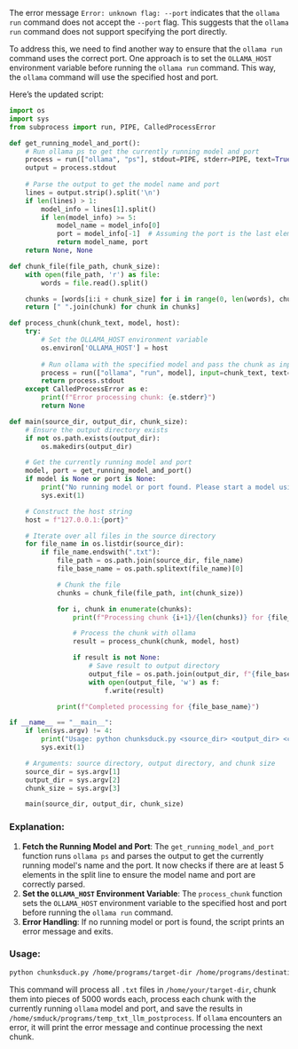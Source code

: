 The error message `Error: unknown flag: --port` indicates that the `ollama run` command does not accept the `--port` flag. This suggests that the `ollama run` command does not support specifying the port directly.

To address this, we need to find another way to ensure that the `ollama run` command uses the correct port. One approach is to set the `OLLAMA_HOST` environment variable before running the `ollama run` command. This way, the `ollama` command will use the specified host and port.

Here’s the updated script:

```python
import os
import sys
from subprocess import run, PIPE, CalledProcessError

def get_running_model_and_port():
    # Run ollama ps to get the currently running model and port
    process = run(["ollama", "ps"], stdout=PIPE, stderr=PIPE, text=True, check=True)
    output = process.stdout
    
    # Parse the output to get the model name and port
    lines = output.strip().split('\n')
    if len(lines) > 1:
        model_info = lines[1].split()
        if len(model_info) >= 5:
            model_name = model_info[0]
            port = model_info[-1]  # Assuming the port is the last element in the line
            return model_name, port
    return None, None

def chunk_file(file_path, chunk_size):
    with open(file_path, 'r') as file:
        words = file.read().split()

    chunks = [words[i:i + chunk_size] for i in range(0, len(words), chunk_size)]
    return [" ".join(chunk) for chunk in chunks]

def process_chunk(chunk_text, model, host):
    try:
        # Set the OLLAMA_HOST environment variable
        os.environ['OLLAMA_HOST'] = host
        
        # Run ollama with the specified model and pass the chunk as input
        process = run(["ollama", "run", model], input=chunk_text, text=True, stdout=PIPE, stderr=PIPE, check=True)
        return process.stdout
    except CalledProcessError as e:
        print(f"Error processing chunk: {e.stderr}")
        return None

def main(source_dir, output_dir, chunk_size):
    # Ensure the output directory exists
    if not os.path.exists(output_dir):
        os.makedirs(output_dir)

    # Get the currently running model and port
    model, port = get_running_model_and_port()
    if model is None or port is None:
        print("No running model or port found. Please start a model using 'ollama serve'.")
        sys.exit(1)

    # Construct the host string
    host = f"127.0.0.1:{port}"

    # Iterate over all files in the source directory
    for file_name in os.listdir(source_dir):
        if file_name.endswith(".txt"):
            file_path = os.path.join(source_dir, file_name)
            file_base_name = os.path.splitext(file_name)[0]

            # Chunk the file
            chunks = chunk_file(file_path, int(chunk_size))

            for i, chunk in enumerate(chunks):
                print(f"Processing chunk {i+1}/{len(chunks)} for {file_base_name}")

                # Process the chunk with ollama
                result = process_chunk(chunk, model, host)

                if result is not None:
                    # Save result to output directory
                    output_file = os.path.join(output_dir, f"{file_base_name}_chunk_{i+1}.txt")
                    with open(output_file, 'w') as f:
                        f.write(result)

            print(f"Completed processing for {file_base_name}")

if __name__ == "__main__":
    if len(sys.argv) != 4:
        print("Usage: python chunksduck.py <source_dir> <output_dir> <chunk_size>")
        sys.exit(1)

    # Arguments: source directory, output directory, and chunk size
    source_dir = sys.argv[1]
    output_dir = sys.argv[2]
    chunk_size = sys.argv[3]

    main(source_dir, output_dir, chunk_size)
```

### Explanation:
1. **Fetch the Running Model and Port**: The `get_running_model_and_port` function runs `ollama ps` and parses the output to get the currently running model's name and the port. It now checks if there are at least 5 elements in the split line to ensure the model name and port are correctly parsed.
2. **Set the `OLLAMA_HOST` Environment Variable**: The `process_chunk` function sets the `OLLAMA_HOST` environment variable to the specified host and port before running the `ollama run` command.
3. **Error Handling**: If no running model or port is found, the script prints an error message and exits.

### Usage:
```bash
python chunksduck.py /home/programs/target-dir /home/programs/destination-dir 5000
```

This command will process all `.txt` files in `/home/your/target-dir`, chunk them into pieces of 5000 words each, process each chunk with the currently running `ollama` model and port, and save the results in `/home/smduck/programs/temp_txt_llm_postprocess`. If `ollama` encounters an error, it will print the error message and continue processing the next chunk.
